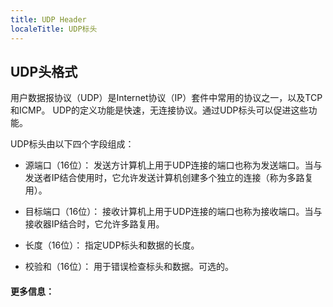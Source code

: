```yaml
---
title: UDP Header
localeTitle: UDP标头
---
```

## UDP头格式

用户数据报协议（UDP）是Internet协议（IP）套件中常用的协议之一，以及TCP和ICMP。 UDP的定义功能是快速，无连接协议。通过UDP标头可以促进这些功能。

UDP标头由以下四个字段组成：

*   源端口（16位）： 发送方计算机上用于UDP连接的端口也称为发送端口。当与发送者IP结合使用时，它允许发送计算机创建多个独立的连接（称为多路复用）。
    
*   目标端口（16位）： 接收计算机上用于UDP连接的端口也称为接收端口。当与接收器IP结合时，它允许多路复用。
    
*   长度（16位）： 指定UDP标头和数据的长度。
    
*   校验和（16位）： 用于错误检查标头和数据。可选的。
    

#### 更多信息：